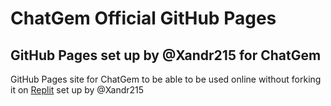 # ChatGem Official GitHub Pages
## GitHub Pages set up by @Xandr215 for ChatGem
GitHub Pages site for ChatGem to be able to be used online without forking it on [Replit](https://replit.com/@zspocter15/ChatGenie) set up by @Xandr215
